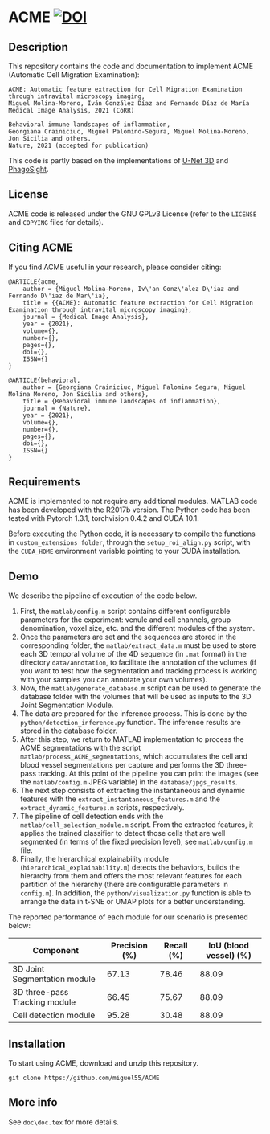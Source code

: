 # ACME <a href="https://zenodo.org/badge/latestdoi/423791730"><img src="https://zenodo.org/badge/423791730.svg" alt="DOI"></a>



## Description
This repository contains the code and documentation to implement ACME (Automatic Cell Migration Examination):

```
ACME: Automatic feature extraction for Cell Migration Examination through intravital microscopy imaging,
Miguel Molina-Moreno, Iván González Díaz and Fernando Díaz de María
Medical Image Analysis, 2021 (CoRR)
```

```
Behavioral immune landscapes of inflammation,
Georgiana Crainiciuc, Miguel Palomino-Segura, Miguel Molina-Moreno, Jon Sicilia and others.
Nature, 2021 (accepted for publication)
```

This code is partly based on the implementations of [U-Net 3D](https://github.com/MIC-DKFZ/medicaldetectiontoolkit) and [PhagoSight](https://github.com/phagosight/phagosight).

## License

ACME code is released under the GNU GPLv3 License (refer to the `LICENSE` and `COPYING` files for details).

## Citing ACME

If you find ACME useful in your research, please consider citing:

	@ARTICLE{acme,
		author = {Miguel Molina-Moreno, Iv\'an Gonz\'alez D\'iaz and Fernando D\'iaz de Mar\'ia},
		title = {{ACME}: Automatic feature extraction for Cell Migration Examination through intravital microscopy imaging},
		journal = {Medical Image Analysis},
		year = {2021},
		volume={},
		number={},
		pages={},
		doi={},
		ISSN={}
	}
  
  	@ARTICLE{behavioral,
		author = {Georgiana Crainiciuc, Miguel Palomino Segura, Miguel Molina Moreno, Jon Sicilia and others},
		title = {Behavioral immune landscapes of inflammation},
		journal = {Nature},
		year = {2021},
		volume={},
		number={},
		pages={},
		doi={},
		ISSN={}
	}
  

## Requirements

ACME is implemented to not require any additional modules. MATLAB code has been developed with the R2017b version. The Python code has been tested with Pytorch 1.3.1, torchvision 0.4.2 and CUDA 10.1.

Before executing the Python code, it is necessary to compile the functions in `custom_extensions folder`, through the `setup_roi_align.py` script, with the `CUDA_HOME` environment variable pointing to your CUDA installation. 

## Demo

We describe the pipeline of execution of the code below. 

1. First, the `matlab/config.m` script contains different configurable parameters for the experiment: venule and cell channels, group denomination, voxel size, etc. and the different modules of the system.  
2. Once the parameters are set and the sequences are stored in the corresponding folder, the `matlab/extract_data.m` must be used to store each 3D temporal volume of the 4D sequence (in `.mat` format) in the directory `data/annotation`, to facilitate the annotation of the volumes (if you want to test how the segmentation and tracking process is working with your samples you can annotate your own volumes).
3. Now, the `matlab/generate_database.m` script can be used to generate the database folder with the volumes that will be used as inputs to the 3D Joint Segmentation Module.
4. The data are prepared for the inference process. This is done by the `python/detection_inference.py` function. The inference results are stored in the database folder.
5. After this step, we return to MATLAB implementation to process the ACME segmentations with the script `matlab/process_ACME_segmentations`, which accumulates the cell and blood vessel segmentations per capture and performs the 3D three-pass tracking. At this point of the pipeline you can print the images (see the `matlab/config.m` JPEG variable) in the `database/jpgs_results`.
6. The next step consists of extracting the instantaneous and dynamic features with the `extract_instantaneous_features.m` and the `extract_dynamic_features.m` scripts, respectively.
7. The pipeline of cell detection ends with the `matlab/cell_selection_module.m` script. From the extracted features, it applies the trained classifier to detect those cells that are well segmented (in terms of the fixed precision level), see `matlab/config.m` file.
8. Finally, the hierarchical explainability module (`hierarchical_explainability.m`) detects the behaviors, builds the hierarchy from them and offers the most relevant features for each partition of the hierarchy (there are configurable parameters in `config.m`). In addition, the `python/visualization.py` function is able to arrange the data in t-SNE or UMAP plots for a better understanding.

The reported performance of each module for our scenario is presented below:

| Component                     |   Precision (%)  |     Recall (%)  |    IoU (blood vessel) (%)  | 
|-------------------------------|------------------|-----------------|----------------------------|
| 3D Joint Segmentation module  |       67.13      |       78.46     |            88.09           |
| 3D three-pass Tracking module |       66.45      |       75.67     |            88.09           |
| Cell detection module         |       95.28      |       30.48     |            88.09           |


## Installation

To start using ACME, download and unzip this repository.
```
git clone https://github.com/miguel55/ACME
```

## More info

See `doc\doc.tex` for more details.
